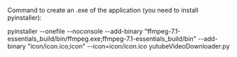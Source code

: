 Command to create an .exe of the application (you need to install pyinstaller):

pyinstaller --onefile --noconsole --add-binary "ffmpeg-7.1-essentials_build/bin/ffmpeg.exe;ffmpeg-7.1-essentials_build/bin" --add-binary "icon/icon.ico;icon" --icon=icon/icon.ico yutubeVideoDownloader.py
